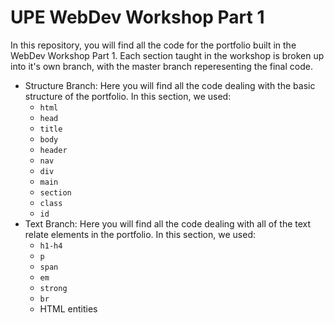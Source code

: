 # UPE WebDev Workshop Part 1

In this repository, you will find all the code for the portfolio built in the WebDev Workshop Part 1. Each section taught in the workshop is broken up into it's own branch, with the master branch reperesenting the final code.


- Structure Branch: Here you will find all the code dealing with the basic structure of the portfolio. In this section, we used:
    - `html`
    - `head`
    - `title`
    - `body`
    - `header`
    - `nav`
    - `div`
    - `main`
    - `section`
    - `class`
    - `id`
- Text Branch: Here you will find all the code dealing with all of the text relate elements in the portfolio. In this section, we used:
    - `h1-h4`
    - `p`
    - `span`
    - `em`
    - `strong`
    - `br`
    - HTML entities